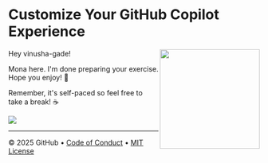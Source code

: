 # Customize Your GitHub Copilot Experience

<img src="https://octodex.github.com/images/Professortocat_v2.png" align="right" height="200px" />

Hey vinusha-gade!

Mona here. I'm done preparing your exercise. Hope you enjoy! 💚

Remember, it's self-paced so feel free to take a break! ☕️

[![](https://img.shields.io/badge/Go%20to%20Exercise-%E2%86%92-1f883d?style=for-the-badge&logo=github&labelColor=197935)](https://github.com/vinusha-gade/skills-customize-your-github-copilot-experience/issues/1)

---

&copy; 2025 GitHub &bull; [Code of Conduct](https://www.contributor-covenant.org/version/2/1/code_of_conduct/code_of_conduct.md) &bull; [MIT License](https://gh.io/mit)

